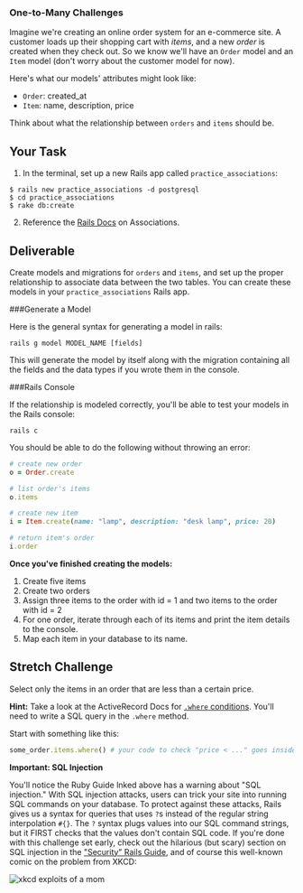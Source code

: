### One-to-Many Challenges

Imagine we're creating an online order system for an e-commerce site. A customer loads up their shopping cart with *items*, and a new *order* is created when they check out. So we know we'll have an `Order` model and an `Item` model (don't worry about the customer model for now).

Here's what our models' attributes might look like:
  * `Order`: created_at
  * `Item`: name, description, price

Think about what the relationship between `orders` and `items` should be.

## Your Task

1. In the terminal, set up a new Rails app called `practice_associations`:

  ```
  $ rails new practice_associations -d postgresql
  $ cd practice_associations
  $ rake db:create
  ```

2. Reference the [Rails Docs](http://guides.rubyonrails.org/association_basics.html) on Associations. 


## Deliverable 

Create models and migrations for `orders` and `items`, and set up the proper relationship to associate data between the two tables. You can create these models in your `practice_associations` Rails app. 

###Generate a Model

Here is the general syntax for generating a model in rails:

```
rails g model MODEL_NAME [fields]
```

This will generate the model by itself along with the migration containing all the fields and the data types if you wrote them in the console.

###Rails Console

If the relationship is modeled correctly, you'll be able to test your models in the Rails console:

```
rails c
```

You should be able to do the following without throwing an error:

```ruby
# create new order
o = Order.create

# list order's items
o.items

# create new item
i = Item.create(name: "lamp", description: "desk lamp", price: 20)

# return item's order
i.order
```

**Once you've finished creating the models:**
  1. Create five items
  2. Create two orders
  3. Assign three items to the order with id = 1 and two items to the order with id = 2
  4. For one order, iterate through each of its items and print the item details to the console.
  4. Map each item in your database to its name.

## Stretch Challenge

Select only the items in an order that are less than a certain price.

**Hint:** Take a look at the ActiveRecord Docs for <a href="http://guides.rubyonrails.org/active_record_querying.html#conditions" target="_blank">`.where` conditions</a>. You'll need to write a SQL query in the `.where` method.

Start with something like this:

```ruby
some_order.items.where() # your code to check "price < ..." goes inside the ()
```


**Important: SQL Injection**

You'll notice the Ruby Guide lnked above has a warning about "SQL injection." With SQL injection attacks, users can trick your site into running SQL commands on your database. To protect against these attacks, Rails gives us a syntax for queries that uses `?`s instead of the regular string interpolation `#{}`. The `?` syntax plugs values into our SQL command strings, but it FIRST checks that the values don't contain SQL code. If you're done with this challenge set early, check out the hilarious (but scary) section on SQL injection in the ["Security" Rails Guide](http://guides.rubyonrails.org/security.html#sql-injection), and of course this well-known comic on the problem from XKCD:

![xkcd exploits of a mom](http://imgs.xkcd.com/comics/exploits_of_a_mom.png)
